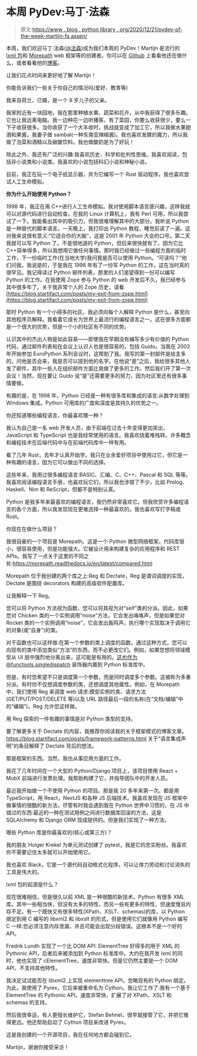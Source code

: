 # 本周 PyDev:马丁·法森

> 原文:[https://www . blog . python library . org/2020/12/21/pydev-of-the-week-martijn-fa assen/](https://www.blog.pythonlibrary.org/2020/12/21/pydev-of-the-week-martijn-faassen/)

本周，我们欢迎马丁·法森([@法森](https://twitter.com/faassen))成为我们本周的 PyDev！Martijn 是流行的 [lxml 包](https://lxml.de/)和 [Morepath](https://morepath.readthedocs.io/en/latest/) web 框架等的创建者。你可以在 [Github](https://github.com/faassen) 上看看他还在做什么，或者看看他的[博客](https://blog.startifact.com/)。

让我们花点时间来更好地了解 Martijn！

你能告诉我们一些关于你自己的情况吗(爱好、教育等)

我来自荷兰，已婚，是一个 8 岁儿子的父亲。

我家附近有一块园地，我在那里种植水果、蔬菜和花卉，从中我获得了很多乐趣。它也让我远离电脑。我一边种花一边听播客。有了菜园，你要么收获很少，要么一下子收获很多。当你收获了一个大丰收时，挑战就变成了加工它，所以我做水果甜酒和果酱，我妻子做 sambal(一种东南亚辣椒酱)。我也喜欢发酵的魔力，所以我做了泡菜和酒精以及碳酸饮料。我也做酸奶是为了好玩！

除此之外，我还有广泛的兴趣:我喜欢历史、科学和批判性思维。我喜欢阅读，包括非小说类和小说类。我喜欢的小说包括科幻小说和神秘小说。

目前，我正在玩一个电子纸显示器，并为它编写一个 Rust 驱动程序。我也喜欢尝试人工生命模拟。

**你为什么开始使用 Python？**

1998 年，我正在用 C++进行人工生命模拟。我对使用脚本语言感兴趣，这样我就可以对源代码进行自动检查。在我的 Linux 计算机上，我有 Perl 可用，所以我尝试了一下。我能看出其中的吸引力，但我很难理解其中的大部分。我听说 Python 是一种替代的脚本语言。一天晚上，我打印出 Python 教程，睡觉前读了一遍。这对我来说很有意义:“它适合你的大脑”，这是 2001 年 Python 大会的口号。第二天我就可以写 Python 了。不是很地道的 Python，但后来很快就有了。因为它比 C++简单得多，所以我想用它做任何事情。那时我已经做过一些编程方面的临时工作，下一份临时工作(在当地大学)我问我是否可以使用 Python。“可读吗？”他们问我，我说是的，于是我在 1998 年有了一份写 Python 的工作，这在当时真的很罕见。我记得读过 Python 邮件列表，那里的人们渴望得到一份可以编写 Python 的工作。在我使用 Zope 参与 Python 的 web 开发后不久，我已经参与其中很多年了。关于我非常个人的 Zope 历史，请看[https://blog.startifact.com/posts/my-exit-from-zope.html](https://blog.startifact.com/posts/my-exit-from-zope.html)

那时 Python 有一个小得多的社区。我必须向每个人解释 Python 是什么，甚至向其他程序员解释。我看着它成长为世界上最流行的编程语言之一。这在很多方面都是一个很大的优势，但是一个小的社区有不同的优势。

认识其中的杰出人物是如此容易——即使我在早期没有编写多少有价值的 Python 代码，通过邮件列表和在会议上认识人也是很容易的，包括 Guido。当我在 2002 年开始参加 EuroPython 系列会议时，这帮助了我。我写的第一封邮件是给圭多的，问他是否会来，我是否可以提到他的名字。在他说“是”之后，我给很多其他人发了邮件，其中一些人在组织邮件方面比我做了更多的工作。然后我们开了第一次会议！当然，现在要让 Guido 说“是”还需要更多的努力，因为社区里还有很多事情要做。

有趣的是，在 1998 年，Python 已经是一种有很多库和集成的语言:从数字处理到 Windows 集成。Python 可用库的广度和深度是其持久的优势之一。

你还知道哪些编程语言，你最喜欢哪一种？

我认为自己是一名 web 开发人员，由于前端在过去十年变得更加突出，JavaScript 和 TypeScript 也是我经常使用的语言。我喜欢绕着堆栈转。许多概念和编程技术在后端代码中与在前端代码库中一样有用。

看了几年 Rust，去年才认真开始学。我只在业余爱好项目中使用过它，但它是一种有趣的语言，因为它可以做出不同的选择。

这些年来，我用过很多编程语言:BASIC、汇编、C、C++、Pascal 和 SQL 等等。我喜欢阅读编程语言手册，也喜欢玩它们，所以我也涉猎了不少，比如 Prolog、Haskell、Nim 和 ReScript，但都不是特别认真。

Python 是我多年来最喜欢的编程语言，我仍然非常喜欢它。但我欣赏许多编程语言的各个方面，所以我发现现在更难选择一种最喜欢的。我也喜欢写打字稿或 Rust。

你现在在做什么项目？

我很自豪的一个项目是 Morepath。这是一个 Python 微型网络框架。代码库很小，很容易使用，但是功能强大。它被设计用来构建复杂的应用程序和 REST APIs。我写了一点关于这里的不同之处:https://morepath.readthedocs.io/en/latest/compared.html

Morepath 位于我创建的两个库之上:Reg 和 Dectate，Reg 是谓词调度的实现，Dectate 是围绕 decorators 构建的高级软件配置库。

让我解释一下 Reg。

您可以将 Python 方法视为函数，您可以将其视为对“self”类的分派。因此，如果您对 Chicken 类的一个实例调用“noise”方法，它会发出咯咯声，但是如果您对 Rocket 类的一个实例调用“noise”，它会发出轰鸣声。执行哪个实现取决于调用它的对象(或“自身”)的类。

对于函数也可以这样做:在第一个参数的类上调度的函数。通过这种方式，您可以向现有的类中添加类似“方法”的东西，而不必更改它们。例如，如果您想将领域模型从 UI 层中强烈地分离出来，这可能是有用的。这也作为@functools.singledispatch 装饰器内置到 Python 标准库中。

但是，有时您希望不只是调度第一个参数，而是同时调度多个参数。这被称为多重分派。有时你不仅想调度参数的类，还想调度其他属性。例如，在 Morepath 中，我们使用 Reg 来调度 web 请求:模型实例的类、请求方法(GET/PUT/POST/DELETE 等)以及 URL 路径最后一段的名称(在“文档/编辑”中的“编辑”)。Reg 允许您这样做。

用 Reg 探索的一件有趣的事情是对 Python 类型的支持。

要了解更多关于 Dectate 的内容，我推荐你阅读我的关于框架模式的博客文章。https://blog.startifact.com/posts/framework-patterns.html
关于“语言集成声明”的条目解释了 Dectate 背后的想法。

那是框架的东西。当然，我也从事应用方面的工作。

我花了几年时间在一个大型的 Python/Django 项目上，该项目使用 React + MobX 前端进行发票处理。我帮助构建了它，并指导团队中的开发人员。

最近我开始做一个不使用 Python 的项目。那是我 20 多年来第一次。都是用 TypeScript，用 React，NextJS 和各种 JS 后端技术。我喜欢发现在 JS 框架中做事情的很酷的新方法，尽管有时我会遇到我在 Python 世界中习惯的、在 JS 中错过的东西:最近的一种在测试用例之间进行数据库回滚的方法，这是 SQLAlchemy 和 Django ORM 现成提供的。但是我们实现了一种方法。

哪些 Python 库是你最喜欢的(核心或第三方)？

我的朋友 Holger Krekel 为单元测试创建了 pytest，我是它的忠实粉丝。我喜欢你不需要记住太多就可以开始使用它。

我也喜欢 Black，它是一个源代码自动格式化程序。可以让体力劳动和讨论消失的工具是伟大的。

lxml 包的起源是什么？

现在很难相信，但是很久以前 XML 是一种很酷的新技术。Python 有很多 XML 库。其中一些相当快，但没有太多的特性，而另一些有更多的特性，但速度慢且内存不足。有一个既快又有很多特性(XPath、XSLT、schemas)的库，以 Python 绑定到用 C 编写的 libxml2 和 libxslt 的形式，但是使用它们就像用 Python 编写 C 一样:您必须注意内存泄漏，并且可能会出现分段错误。这根本不是一个好的 API。

Fredrik Lundh 实现了一个比 DOM API: ElementTree 好得多的用于 XML 的 Pythonic API，后者后来被添加到 Python 标准库中。大约在我开发 lxml 的同时，他也实现了 cElementTree，速度非常快。但是它仍然主要是一个 DOM API，不支持其他特性。

我决定试试能否在 libxml2 上实现 elementtree API，忽略现有的 Python 绑定。为此，我使用了 Pyrex，它后来被重命名为 Cython。我让它工作了:我有一个基于 ElementTree 的 Pythonic API，速度非常快，扩展了对 XPath、XSLT 和 schemas 的支持。

然后我很幸运，有人更擅长维护它，Stefan Behnel，很早就接管了它，并把它推得更远。他还帮助启动了 Cython 项目来改进 Pyrex。

这是我创建的一个开源项目，我在任何地方都会碰到它。

Martijn，谢谢你接受采访！
